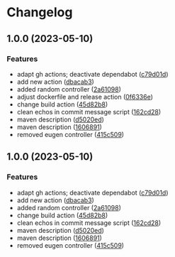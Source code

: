# Changelog

## 1.0.0 (2023-05-10)


### Features

* adapt gh actions; deactivate dependabot ([c79d01d](https://github.com/coc-university/spring-app-template/commit/c79d01d5d5133b82c48fec5353cada60f9940d17))
* add new action ([dbacab3](https://github.com/coc-university/spring-app-template/commit/dbacab33c3e17855f58782d95a292a51b385db88))
* added random controller ([2a61098](https://github.com/coc-university/spring-app-template/commit/2a61098ab6dbf668e25f60153f1514222a7aa1c8))
* adjust dockerfile and release action ([0f6336e](https://github.com/coc-university/spring-app-template/commit/0f6336e46531478854a6a729db4b9fecbe4c57a3))
* change build action ([45d82b8](https://github.com/coc-university/spring-app-template/commit/45d82b88655df066bec1468f0e211a399a2de4c1))
* clean echos in commit message script ([162cd28](https://github.com/coc-university/spring-app-template/commit/162cd2800ff607e235dd841311fcf4a90b76bb74))
* maven description ([d5020ed](https://github.com/coc-university/spring-app-template/commit/d5020edd35028dd78719d7e427fd8c88e02fe3f0))
* maven description ([1606891](https://github.com/coc-university/spring-app-template/commit/1606891ce1cb8a4fb3e05305da5ba9c995f1a1e7))
* removed eugen controller ([415c509](https://github.com/coc-university/spring-app-template/commit/415c509cc2106f39456c90e03aa701dc8554ba82))

## 1.0.0 (2023-05-10)


### Features

* adapt gh actions; deactivate dependabot ([c79d01d](https://github.com/coc-university/spring-app-template-philipp/commit/c79d01d5d5133b82c48fec5353cada60f9940d17))
* add new action ([dbacab3](https://github.com/coc-university/spring-app-template-philipp/commit/dbacab33c3e17855f58782d95a292a51b385db88))
* added random controller ([2a61098](https://github.com/coc-university/spring-app-template-philipp/commit/2a61098ab6dbf668e25f60153f1514222a7aa1c8))
* change build action ([45d82b8](https://github.com/coc-university/spring-app-template-philipp/commit/45d82b88655df066bec1468f0e211a399a2de4c1))
* clean echos in commit message script ([162cd28](https://github.com/coc-university/spring-app-template-philipp/commit/162cd2800ff607e235dd841311fcf4a90b76bb74))
* maven description ([d5020ed](https://github.com/coc-university/spring-app-template-philipp/commit/d5020edd35028dd78719d7e427fd8c88e02fe3f0))
* maven description ([1606891](https://github.com/coc-university/spring-app-template-philipp/commit/1606891ce1cb8a4fb3e05305da5ba9c995f1a1e7))
* removed eugen controller ([415c509](https://github.com/coc-university/spring-app-template-philipp/commit/415c509cc2106f39456c90e03aa701dc8554ba82))
